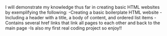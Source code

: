 I will demonstrate my knowledge thus far in creating basic HTML websites by exemplifying the following:
    -Creating a basic boilerplate HTML website
    -Including a header with a title, a body of content, and ordered list items
    -Contains several href links that link all pages to each other and back to the main page
    -Is also my first real coding project so enjoy!!
